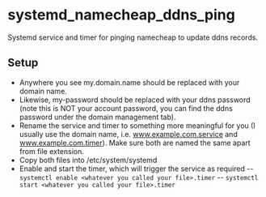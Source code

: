 # systemd_namecheap_ddns_ping

Systemd service and timer for pinging namecheap to update ddns records.

## Setup

- Anywhere you see my.domain.name should be replaced with your domain name.
- Likewise, my-password should be replaced with your ddns password (note this is NOT your account password, you can find the ddns password under the domain management tab).
- Rename the service and timer to something more meaningful for you (I usually use the domain name, i.e. www.example.com.service and www.example.com.timer). Make sure both are named the same apart from file extension.
- Copy both files into /etc/system/systemd
- Enable and start the timer, which will trigger the service as required
-- `systemctl enable <whatever you called your file>.timer`
-- `systemctl start <whatever you called your file>.timer`